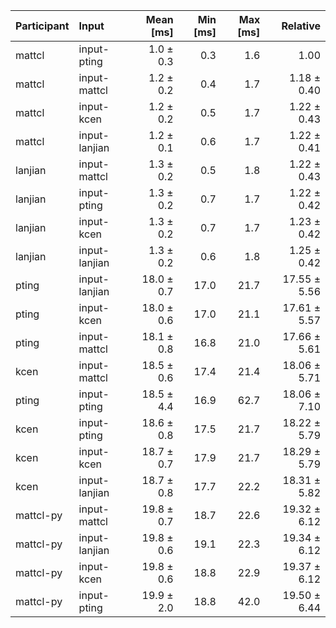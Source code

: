 | Participant | Input | Mean [ms] | Min [ms] | Max [ms] | Relative |
|:---|:---|---:|---:|---:|---:|
| mattcl | input-pting | 1.0 ± 0.3 | 0.3 | 1.6 | 1.00 |
| mattcl | input-mattcl | 1.2 ± 0.2 | 0.4 | 1.7 | 1.18 ± 0.40 |
| mattcl | input-kcen | 1.2 ± 0.2 | 0.5 | 1.7 | 1.22 ± 0.43 |
| mattcl | input-lanjian | 1.2 ± 0.1 | 0.6 | 1.7 | 1.22 ± 0.41 |
| lanjian | input-mattcl | 1.3 ± 0.2 | 0.5 | 1.8 | 1.22 ± 0.43 |
| lanjian | input-pting | 1.3 ± 0.2 | 0.7 | 1.7 | 1.22 ± 0.42 |
| lanjian | input-kcen | 1.3 ± 0.2 | 0.7 | 1.7 | 1.23 ± 0.42 |
| lanjian | input-lanjian | 1.3 ± 0.2 | 0.6 | 1.8 | 1.25 ± 0.42 |
| pting | input-lanjian | 18.0 ± 0.7 | 17.0 | 21.7 | 17.55 ± 5.56 |
| pting | input-kcen | 18.0 ± 0.6 | 17.0 | 21.1 | 17.61 ± 5.57 |
| pting | input-mattcl | 18.1 ± 0.8 | 16.8 | 21.0 | 17.66 ± 5.61 |
| kcen | input-mattcl | 18.5 ± 0.6 | 17.4 | 21.4 | 18.06 ± 5.71 |
| pting | input-pting | 18.5 ± 4.4 | 16.9 | 62.7 | 18.06 ± 7.10 |
| kcen | input-pting | 18.6 ± 0.8 | 17.5 | 21.7 | 18.22 ± 5.79 |
| kcen | input-kcen | 18.7 ± 0.7 | 17.9 | 21.7 | 18.29 ± 5.79 |
| kcen | input-lanjian | 18.7 ± 0.8 | 17.7 | 22.2 | 18.31 ± 5.82 |
| mattcl-py | input-mattcl | 19.8 ± 0.7 | 18.7 | 22.6 | 19.32 ± 6.12 |
| mattcl-py | input-lanjian | 19.8 ± 0.6 | 19.1 | 22.3 | 19.34 ± 6.12 |
| mattcl-py | input-kcen | 19.8 ± 0.6 | 18.8 | 22.9 | 19.37 ± 6.12 |
| mattcl-py | input-pting | 19.9 ± 2.0 | 18.8 | 42.0 | 19.50 ± 6.44 |
